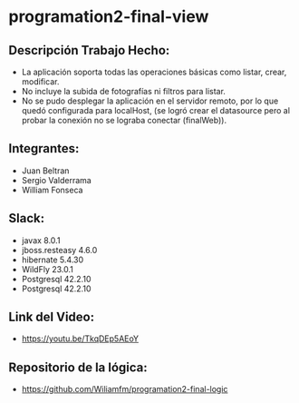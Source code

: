 # programation2-final-view

## Descripción Trabajo Hecho:

- La aplicación soporta todas las operaciones básicas como listar, crear, modificar.
- No incluye la subida de fotografías ni filtros para listar.
- No se pudo desplegar la aplicación en el servidor remoto, por lo que quedó configurada para localHost, (se logró crear el datasource pero al probar la conexión no se lograba conectar (finalWeb)). 

## Integrantes:

- Juan Beltran
- Sergio Valderrama
- William Fonseca

## Slack:

- javax 8.0.1
- jboss.resteasy 4.6.0
- hibernate 5.4.30
- WildFly 23.0.1
- Postgresql 42.2.10
- Postgresql 42.2.10

## Link del Video:

- https://youtu.be/TkqDEp5AEoY

## Repositorio de la lógica:

- https://github.com/Wiliamfm/programation2-final-logic
